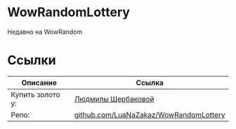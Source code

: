 # WowRandomLottery

Недавно на WowRandom

# Ссылки
| Описание | Ссылка |
| ------ | ------ |
Купить золото у: | [Людмилы Щербаковой](https://vk.com/id719582569)
Репо: | [github.com/LuaNaZakaz/WowRandomLottery](https://github.com/LuaNaZakaz/WowRandomLottery)